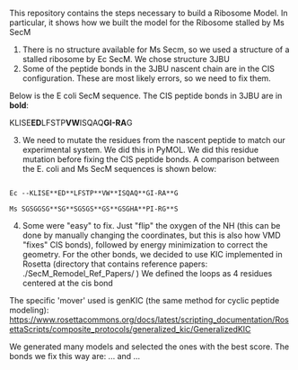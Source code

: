 This repository contains the steps necessary to build a Ribosome Model. 
In particular, it shows how we built the model for the Ribosome stalled by Ms SecM

1. There is no structure available for Ms Secm, so we used a structure of a stalled ribosome by Ec SecM. We chose structure 3JBU
2. Some of the peptide bonds in the 3JBU nascent chain are in the CIS configuration. These are most likely errors, so we need to fix them.

Below is the E coli SecM sequence. The CIS peptide bonds in 3JBU are in **bold**: 

KLISE**ED**LFSTP**VW**ISQAQ**GI-RA**G

3. We need to mutate the residues from the nascent peptide to match our experimental system. We did this in PyMOL. We did this residue mutation before fixing the CIS peptide bonds. A comparison between the E. coli and Ms SecM sequences is shown below: 

```

Ec --KLISE**ED**LFSTP**VW**ISQAQ**GI-RA**G

Ms SGSGGSG**SG**SGSGS**GS**GSGHA**PI-RG**S

```

4. Some were "easy" to fix. Just "flip" the oxygen of the NH (this can be done by manually changing the coordinates, but this is also how VMD "fixes" CIS bonds), followed by energy minimization to correct the geometry. For the other bonds, we decided to use KIC implemented in Rosetta (directory that contains reference papers: ./SecM_Remodel_Ref_Papers/ ) We defined the loops as 4 residues centered at the cis bond

The specific 'mover' used is genKIC (the same method for cyclic peptide modeling):
https://www.rosettacommons.org/docs/latest/scripting_documentation/RosettaScripts/composite_protocols/generalized_kic/GeneralizedKIC


We generated many models and selected the ones with the best score. The bonds we fix this way are: ... and ... 

